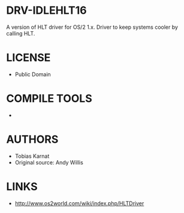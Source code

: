 DRV-IDLEHLT16
============

A version of HLT driver for OS/2 1.x. Driver to keep systems cooler by calling HLT. 


LICENSE
===============
* Public Domain

COMPILE TOOLS
===============
* 

AUTHORS
===============
* Tobias Karnat
* Original source: Andy Willis

LINKS
===============
* http://www.os2world.com/wiki/index.php/HLTDriver
